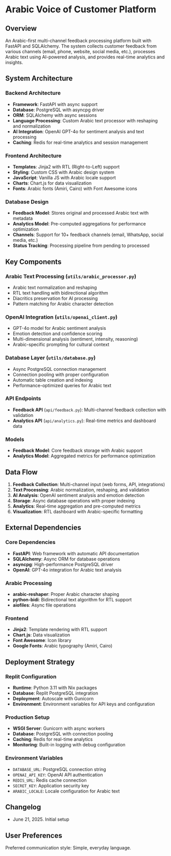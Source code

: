# Arabic Voice of Customer Platform

## Overview

An Arabic-first multi-channel feedback processing platform built with FastAPI and SQLAlchemy. The system collects customer feedback from various channels (email, phone, website, social media, etc.), processes Arabic text using AI-powered analysis, and provides real-time analytics and insights.

## System Architecture

### Backend Architecture
- **Framework**: FastAPI with async support
- **Database**: PostgreSQL with asyncpg driver
- **ORM**: SQLAlchemy with async sessions
- **Language Processing**: Custom Arabic text processor with reshaping and normalization
- **AI Integration**: OpenAI GPT-4o for sentiment analysis and text processing
- **Caching**: Redis for real-time analytics and session management

### Frontend Architecture
- **Templates**: Jinja2 with RTL (Right-to-Left) support
- **Styling**: Custom CSS with Arabic design system
- **JavaScript**: Vanilla JS with Arabic locale support
- **Charts**: Chart.js for data visualization
- **Fonts**: Arabic fonts (Amiri, Cairo) with Font Awesome icons

### Database Design
- **Feedback Model**: Stores original and processed Arabic text with metadata
- **Analytics Model**: Pre-computed aggregations for performance optimization
- **Channels**: Support for 10+ feedback channels (email, WhatsApp, social media, etc.)
- **Status Tracking**: Processing pipeline from pending to processed

## Key Components

### Arabic Text Processing (`utils/arabic_processor.py`)
- Arabic text normalization and reshaping
- RTL text handling with bidirectional algorithm
- Diacritics preservation for AI processing
- Pattern matching for Arabic character detection

### OpenAI Integration (`utils/openai_client.py`)
- GPT-4o model for Arabic sentiment analysis
- Emotion detection and confidence scoring
- Multi-dimensional analysis (sentiment, intensity, reasoning)
- Arabic-specific prompting for cultural context

### Database Layer (`utils/database.py`)
- Async PostgreSQL connection management
- Connection pooling with proper configuration
- Automatic table creation and indexing
- Performance-optimized queries for Arabic text

### API Endpoints
- **Feedback API** (`api/feedback.py`): Multi-channel feedback collection with validation
- **Analytics API** (`api/analytics.py`): Real-time metrics and dashboard data

### Models
- **Feedback Model**: Core feedback storage with Arabic support
- **Analytics Model**: Aggregated metrics for performance optimization

## Data Flow

1. **Feedback Collection**: Multi-channel input (web forms, API, integrations)
2. **Text Processing**: Arabic normalization, reshaping, and validation
3. **AI Analysis**: OpenAI sentiment analysis and emotion detection
4. **Storage**: Async database operations with proper indexing
5. **Analytics**: Real-time aggregation and pre-computed metrics
6. **Visualization**: RTL dashboard with Arabic-specific formatting

## External Dependencies

### Core Dependencies
- **FastAPI**: Web framework with automatic API documentation
- **SQLAlchemy**: Async ORM for database operations
- **asyncpg**: High-performance PostgreSQL driver
- **OpenAI**: GPT-4o integration for Arabic text analysis

### Arabic Processing
- **arabic-reshaper**: Proper Arabic character shaping
- **python-bidi**: Bidirectional text algorithm for RTL support
- **aiofiles**: Async file operations

### Frontend
- **Jinja2**: Template rendering with RTL support
- **Chart.js**: Data visualization
- **Font Awesome**: Icon library
- **Google Fonts**: Arabic typography (Amiri, Cairo)

## Deployment Strategy

### Replit Configuration
- **Runtime**: Python 3.11 with Nix packages
- **Database**: Replit PostgreSQL integration
- **Deployment**: Autoscale with Gunicorn
- **Environment**: Environment variables for API keys and configuration

### Production Setup
- **WSGI Server**: Gunicorn with async workers
- **Database**: PostgreSQL with connection pooling
- **Caching**: Redis for real-time analytics
- **Monitoring**: Built-in logging with debug configuration

### Environment Variables
- `DATABASE_URL`: PostgreSQL connection string
- `OPENAI_API_KEY`: OpenAI API authentication
- `REDIS_URL`: Redis cache connection
- `SECRET_KEY`: Application security key
- `ARABIC_LOCALE`: Locale configuration for Arabic text

## Changelog
- June 21, 2025. Initial setup

## User Preferences

Preferred communication style: Simple, everyday language.